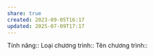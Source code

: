 ```yaml
---
share: true
created: 2023-09-05T16:17
updated: 2025-07-09T17:17
---
```

Tính năng:: 
Loại chương trình::
Tên chương trình::

